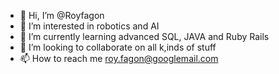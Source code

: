 - 👋 Hi, I’m @Royfagon
- 👀 I’m interested in robotics and AI
- 🌱 I’m currently learning advanced SQL, JAVA and Ruby Rails
- 💞️ I’m looking to collaborate on all k,inds of stuff
- 📫 How to reach me roy.fagon@googlemail.com

<!---
Royfagon/Royfagon is a ✨ special ✨ repository because its `README.md` (this file) appears on your GitHub profile.
You can click the Preview link to take a look at your changes.
--->
